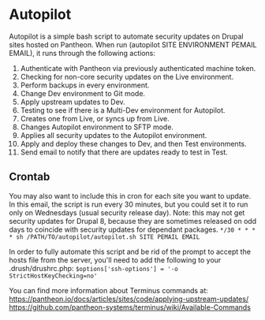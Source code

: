 # Autopilot

Autopilot is a simple bash script to automate security updates on Drupal sites hosted on Pantheon. When run (autopilot SITE ENVIRONMENT PEMAIL EMAIL), it runs through the following actions:

 1. Authenticate with Pantheon via previously authenticated machine token.
 2. Checking for non-core security updates on the Live environment.
 3. Perform backups in every environment.
 4. Change Dev environment to Git mode.
 5. Apply upstream updates to Dev.
 6. Testing to see if there is a Multi-Dev environment for Autopilot.
 7. Creates one from Live, or syncs up from Live.
 8. Changes Autopilot environment to SFTP mode.
 9. Applies all security updates to the Autopilot environment.
 10. Apply and deploy these changes to Dev, and then Test environments.
 11. Send email to notify that there are updates ready to test in Test.

## Crontab
You may also want to include this in cron for each site you want to update. In this email, the script is run every 30 minutes, but you could set it to run only on Wednesdays (usual security release day). Note: this may not get security updates for Drupal 8, because they are sometimes released on odd days to coincide with security updates for dependant packages.
`*/30 * * * * sh /PATH/TO/autopilot/autopilot.sh SITE PEMAIL EMAIL`

In order to fully automate this script and be rid of the prompt to accept the hosts file from the server, you'll need to add the following to your .drush/drushrc.php:
`$options['ssh-options'] = '-o StrictHostKeyChecking=no'`

You can find more information about Terminus commands at:
https://pantheon.io/docs/articles/sites/code/applying-upstream-updates/
https://github.com/pantheon-systems/terminus/wiki/Available-Commands